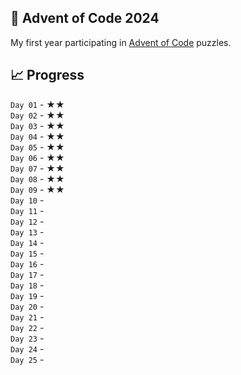 ## 🎄 Advent of Code 2024
My first year participating in [Advent of Code](https://adventofcode.com/2024) puzzles.

## 📈 Progress
`Day 01` - ★★<br>
`Day 02` - ★★<br>
`Day 03` - ★★<br>
`Day 04` - ★★<br>
`Day 05` - ★★<br>
`Day 06` - ★★<br>
`Day 07` - ★★<br>
`Day 08` - ★★<br>
`Day 09` - ★★<br>
`Day 10` - <br>
`Day 11` - <br>
`Day 12` - <br>
`Day 13` - <br>
`Day 14` - <br>
`Day 15` - <br>
`Day 16` - <br>
`Day 17` - <br>
`Day 18` - <br>
`Day 19` - <br>
`Day 20` - <br>
`Day 21` - <br>
`Day 22` - <br>
`Day 23` - <br>
`Day 24` - <br>
`Day 25` - <br>


